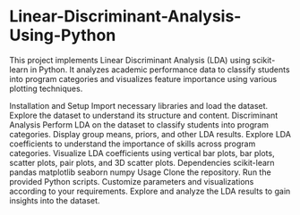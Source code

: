 # Linear-Discriminant-Analysis-Using-Python
This project implements Linear Discriminant Analysis (LDA) using scikit-learn in Python. It analyzes academic performance data to classify students into program categories and visualizes feature importance using various plotting techniques.

Installation and Setup
Import necessary libraries and load the dataset.
Explore the dataset to understand its structure and content.
Discriminant Analysis
Perform LDA on the dataset to classify students into program categories.
Display group means, priors, and other LDA results.
Explore LDA coefficients to understand the importance of skills across program categories.
Visualize LDA coefficients using vertical bar plots, bar plots, scatter plots, pair plots, and 3D scatter plots.
Dependencies
scikit-learn
pandas
matplotlib
seaborn
numpy
Usage
Clone the repository.
Run the provided Python scripts.
Customize parameters and visualizations according to your requirements.
Explore and analyze the LDA results to gain insights into the dataset.

